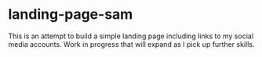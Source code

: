 # landing-page-sam
This is an attempt to build a simple landing page including links to my social media accounts. Work in progress that will expand as I pick up further skills.
